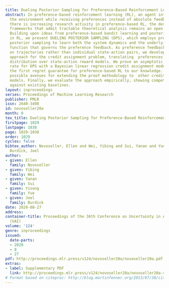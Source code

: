 ```yaml
---
title: Dueling Posterior Sampling for Preference-Based Reinforcement Learning
abstract: In preference-based reinforcement learning (RL), an agent interacts with
  the environment while receiving preferences instead of absolute feedback. While
  there is increasing research activity in preference-based RL, the design of formal
  frameworks that admit tractable theoretical analysis remains an open challenge.
  Building upon ideas from preference-based bandit learning and posterior sampling
  in RL, we present DUELING POSTERIOR SAMPLING (DPS), which employs preference-based
  posterior sampling to learn both the system dynamics and the underlying utility
  function that governs the preference feedback. As preference feedback is provided
  on trajectories rather than individual state-action pairs, we develop a Bayesian
  approach for the credit assignment problem, translating  preferences to a posterior
  distribution over state-action reward models. We prove an asymptotic Bayesian no-regret
  rate for DPS with a Bayesian linear regression credit assignment model. This is
  the first regret guarantee for preference-based RL to our knowledge. We also discuss
  possible avenues for extending the proof methodology to  other credit assignment
  models. Finally, we evaluate the approach empirically, showing competitive performance
  against existing baselines.
layout: inproceedings
series: Proceedings of Machine Learning Research
publisher: PMLR
issn: 2640-3498
id: novoseller20a
month: 0
tex_title: Dueling Posterior Sampling for Preference-Based Reinforcement Learning
firstpage: 1029
lastpage: 1038
page: 1029-1038
order: 1029
cycles: false
bibtex_author: Novoseller, Ellen and Wei, Yibing and Sui, Yanan and Yue, Yisong and
  Burdick, Joel
author:
- given: Ellen
  family: Novoseller
- given: Yibing
  family: Wei
- given: Yanan
  family: Sui
- given: Yisong
  family: Yue
- given: Joel
  family: Burdick
date: 2020-08-27
address: 
container-title: Proceedings of the 36th Conference on Uncertainty in Artificial Intelligence
  (UAI)
volume: '124'
genre: inproceedings
issued:
  date-parts:
  - 2020
  - 8
  - 27
pdf: http://proceedings.mlr.press/v124/novoseller20a/novoseller20a.pdf
extras:
- label: Supplementary PDF
  link: http://proceedings.mlr.press/v124/novoseller20a/novoseller20a-supp.pdf
# Format based on citeproc: http://blog.martinfenner.org/2013/07/30/citeproc-yaml-for-bibliographies/
---
```

